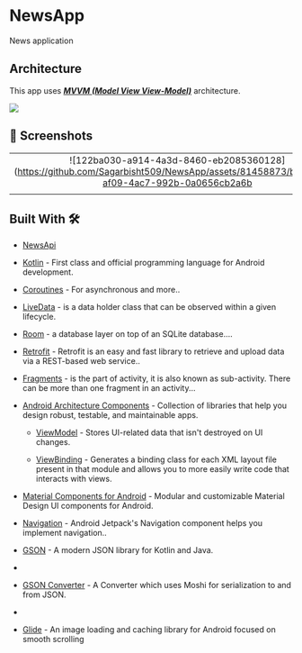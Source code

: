 # NewsApp
News application


## Architecture
This app uses [***MVVM (Model View View-Model)***](https://developer.android.com/jetpack/docs/guide#recommended-app-arch) architecture.

![](https://developer.android.com/topic/libraries/architecture/images/final-architecture.png)


## 📸 Screenshots

||||
|:----------------------------------------:|:-----------------------------------------:|:-----------------------------------------: |
| ![122ba030-a914-4a3d-8460-eb2085360128](https://github.com/Sagarbisht509/NewsApp/assets/81458873/b4d75c70-af09-4ac7-992b-0a0656cb2a6b | ![](media/login_dark.jpg) |  |
|   |  |    |


## Built With 🛠

- [NewsApi](https://newsapi.org/docs/get-started#top-headlines)

- [Kotlin](https://kotlinlang.org/) - First class and official programming language for Android development.

- [Coroutines](https://kotlinlang.org/docs/reference/coroutines-overview.html) - For asynchronous and more..

- [LiveData](https://developer.android.com/topic/libraries/architecture/livedata) - is a data holder class that can be observed within a given lifecycle.

- [Room](https://developer.android.com/training/data-storage/room) - a database layer on top of an SQLite database....

- [Retrofit](https://square.github.io/retrofit/) - Retrofit is an easy and fast library to retrieve and upload data via a REST-based web service..

- [Fragments](https://developer.android.com/guide/fragments) - is the part of activity, it is also known as sub-activity. There can be more than one fragment in an activity...

- [Android Architecture Components](https://developer.android.com/topic/libraries/architecture) - Collection of libraries that help you design robust, testable, and maintainable apps.

  - [ViewModel](https://developer.android.com/topic/libraries/architecture/viewmodel) - Stores UI-related data that isn't destroyed on UI changes.
  
  - [ViewBinding](https://developer.android.com/topic/libraries/view-binding) - Generates a binding class for each XML layout file present in that module and allows you to more easily write code that interacts with views.

- [Material Components for Android](https://github.com/material-components/material-components-android) - Modular and customizable Material Design UI components for Android.

- [Navigation](https://developer.android.com/guide/navigation/navigation-getting-started) - Android Jetpack's Navigation component helps you implement navigation..

- [GSON](https://github.com/google/gson) - A modern JSON library for Kotlin and Java.
- 
- [GSON Converter](https://github.com/square/retrofit/tree/master/retrofit-converters/gson) - A Converter which uses Moshi for serialization to and from JSON.
- 
- [Glide](https://github.com/bumptech/glide) - An image loading and caching library for Android focused on smooth scrolling

